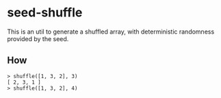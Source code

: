 # seed-shuffle

This is an util to generate a shuffled array, with deterministic randomness provided by the seed.

## How

```Node
> shuffle([1, 3, 2], 3)
[ 2, 3, 1 ]
> shuffle([1, 3, 2], 4)
```
